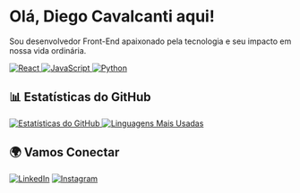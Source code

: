 <!-- in your header -->
<link rel="stylesheet" href="https://cdn.jsdelivr.net/gh/devicons/devicon@latest/devicon.min.css">

<!-- in your body -->
<i class="devicon-devicon-plain"></i>

# Olá, Diego Cavalcanti aqui!

Sou desenvolvedor Front-End apaixonado pela tecnologia e seu impacto em nossa vida ordinária. 

<a href="https://reactjs.org/" target="_blank">
  <img src="https://img.shields.io/badge/React-61DAFB?style=for-the-badge&logo=react&logoColor=white" alt="React" />
</a>
<a href="https://developer.mozilla.org/en-US/docs/Web/JavaScript" target="_blank">
  <img src="https://img.shields.io/badge/JavaScript-F7DF1E?style=for-the-badge&logo=javascript&logoColor=white" alt="JavaScript" />
</a>
<a href="https://www.python.org/" target="_blank">
  <img src="https://img.shields.io/badge/Python-3776AB?style=for-the-badge&logo=python&logoColor=white" alt="Python" />
</a>


## 📊 Estatísticas do GitHub

<a href="https://github.com/seu-usuario">
  <img src="https://github-readme-stats.vercel.app/api?username=diego-cavalcantii&show_icons=true&theme=radical" alt="Estatísticas do GitHub" />
</a>
<a href="https://github.com/seu-usuario">
  <img src="https://github-readme-stats.vercel.app/api/top-langs/?username=diego-cavalcantii&layout=compact&theme=radical" alt="Linguagens Mais Usadas" />
</a>

## 🌍 Vamos Conectar

[![LinkedIn](https://img.shields.io/badge/LinkedIn-0A66C2?style=for-the-badge&logo=linkedin&logoColor=white)](https://www.linkedin.com/in/diego-silva-cavalcanti-a8b2b91a4/)
[![Instagram](https://img.shields.io/badge/Instagram-E4405F?style=for-the-badge&logo=instagram&logoColor=white)](https://www.instagram.com/diiego_cavalcanti/)


